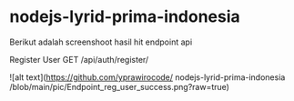 # nodejs-lyrid-prima-indonesia
Berikut adalah screenshoot hasil hit endpoint api

Register User
GET /api/auth/register/

![alt text](https://github.com/yprawirocode/
nodejs-lyrid-prima-indonesia /blob/main/pic/Endpoint_reg_user_success.png?raw=true)
